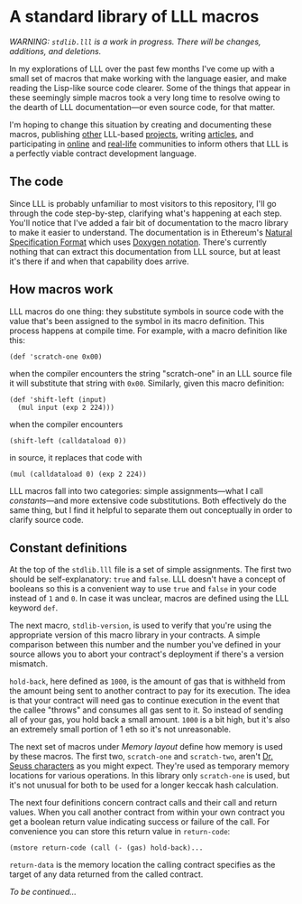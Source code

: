 # A standard library of LLL macros
*WARNING: `stdlib.lll` is a work in progress. There will be changes, additions, and deletions.*

In my explorations of LLL over the past few months I've come up with a small set of macros that make working with the language easier, and make reading the Lisp-like source code clearer. Some of the things that appear in these seemingly simple macros took a very long time to resolve owing to the dearth of LLL documentation&mdash;or even source code, for that matter.

I'm hoping to change this situation by creating and documenting these macros, publishing [other](https://github.com/zigguratt/ens-in-lll) LLL-based [projects](https://github.com/zigguratt/lll-constructor), writing [articles](http://blog.syrinx.net/the-resurrection-of-lll-part-1/), and participating in [online](https://gitter.im/ethereum/go-ethereum/name-registry) and [real-life](https://www.meetup.com/Ethereum-Developers/) communities to inform others that LLL is a perfectly viable contract development language.

## The code
Since LLL is probably unfamiliar to most visitors to this repository, I'll go through the code step-by-step, clarifying what's happening at each step. You'll notice that I've added a fair bit of documentation to the macro library to make it easier to understand. The documentation is in Ethereum's [Natural Specification Format](https://github.com/ethereum/wiki/wiki/Ethereum-Natural-Specification-Format) which uses [Doxygen notation](http://www.stack.nl/~dimitri/doxygen/index.html). There's currently nothing that can extract this documentation from LLL source, but at least it's there if and when that capability does arrive.

## How macros work
LLL macros do one thing: they substitute symbols in source code with the value that's been assigned to the symbol in its macro definition. This process happens at compile time. For example, with a macro definition like this:
```
(def 'scratch-one 0x00)
```
when the compiler encounters the string "scratch-one" in an LLL source file it will substitute that string with `0x00`. Similarly, given this macro definition:
```
(def 'shift-left (input)
  (mul input (exp 2 224)))
```
when the compiler encounters
```
(shift-left (calldataload 0))
```
in source, it replaces that code with
```
(mul (calldataload 0) (exp 2 224))
````
LLL macros fall into two categories: simple assignments&mdash;what I call *constants*&mdash;and more extensive code substitutions. Both effectively do the same thing, but I find it helpful to separate them out conceptually in order to clarify source code.

## Constant definitions
At the top of the `stdlib.lll` file is a set of simple assignments. The first two should be self-explanatory: `true` and `false`. LLL doesn't have a concept of booleans so this is a convenient way to use `true` and `false` in your code instead of `1` and `0`. In case it was unclear, macros are defined using the LLL keyword `def`.

The next macro, `stdlib-version`, is used to verify that you're using the appropriate version of this macro library in your contracts. A simple comparison between this number and the number you've defined in your source allows you to abort your contract's deployment if there's a version mismatch.

`hold-back`, here defined as `1000`, is the amount of gas that is withheld from the amount being sent to another contract to pay for its execution. The idea is that your contract will need gas to continue execution in the event that the callee "throws" and consumes all gas sent to it. So instead of sending all of your gas, you hold back a small amount. `1000` is a bit high, but it's also an extremely small portion of 1 eth so it's not unreasonable.

The next set of macros under *Memory layout* define how memory is used by these macros. The first two, `scratch-one` and `scratch-two`, aren't [Dr. Seuss characters](http://vignette4.wikia.nocookie.net/seuss/images/d/d3/Thing1-and-thing2.jpg/revision/latest?cb=20131013015212) as you might expect. They're used as temporary memory locations for various operations. In this library only `scratch-one` is used, but it's not unusual for both to be used for a longer keccak hash calculation.

The next four definitions concern contract calls and their call and return values. When you call another contract from within your own contract you get a boolean return value indicating success or failure of the call. For convenience you can store this return value in `return-code`:
```
(mstore return-code (call (- (gas) hold-back)...
```
`return-data` is the memory location the calling contract specifies as the target of any data returned from the called contract.

*To be continued...*
